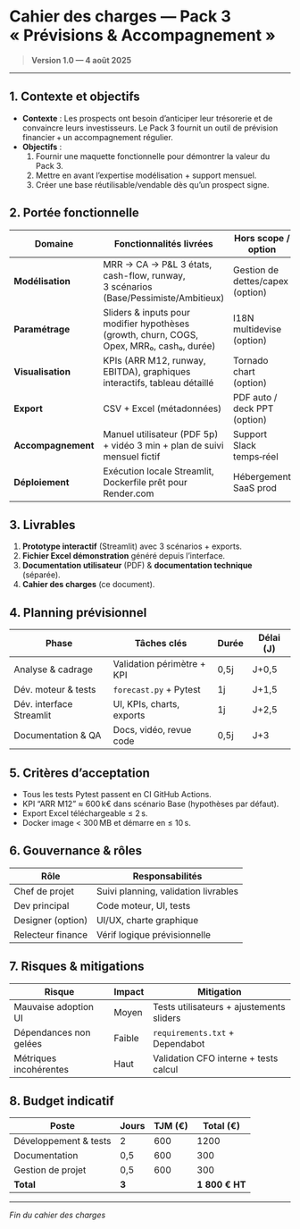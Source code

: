 # Cahier des charges — Pack 3 « Prévisions & Accompagnement »

> **Version 1.0 — 4 août 2025**

---

## 1. Contexte et objectifs
- **Contexte** : Les prospects ont besoin d’anticiper leur trésorerie et de convaincre leurs investisseurs. Le Pack 3 fournit un outil de prévision financier + un accompagnement régulier.
- **Objectifs** :
  1. Fournir une maquette fonctionnelle pour démontrer la valeur du Pack 3.
  2. Mettre en avant l’expertise modélisation + support mensuel.
  3. Créer une base réutilisable/vendable dès qu’un prospect signe.

## 2. Portée fonctionnelle
| Domaine                | Fonctionnalités livrées                                                                                 | Hors scope / option            |
|------------------------|----------------------------------------------------------------------------------------------------------|--------------------------------|
| **Modélisation**       | MRR → CA → P&L 3 états, cash-flow, runway, 3 scénarios (Base/Pessimiste/Ambitieux)                       | Gestion de dettes/capex (option) |
| **Paramétrage**        | Sliders & inputs pour modifier hypothèses (growth, churn, COGS, Opex, MRR₀, cash₀, durée)               | I18N multidevise (option)      |
| **Visualisation**      | KPIs (ARR M12, runway, EBITDA), graphiques interactifs, tableau détaillé                                | Tornado chart (option)         |
| **Export**             | CSV + Excel (métadonnées)                                                                                | PDF auto / deck PPT (option)   |
| **Accompagnement**     | Manuel utilisateur (PDF 5p) + vidéo 3 min + plan de suivi mensuel fictif                                | Support Slack temps‑réel       |
| **Déploiement**        | Exécution locale Streamlit, Dockerfile prêt pour Render.com                                             | Hébergement SaaS prod          |

## 3. Livrables
1. **Prototype interactif** (Streamlit) avec 3 scénarios + exports.
2. **Fichier Excel démonstration** généré depuis l’interface.
3. **Documentation utilisateur** (PDF) & **documentation technique** (séparée).
4. **Cahier des charges** (ce document).

## 4. Planning prévisionnel
| Phase                     | Tâches clés                               | Durée | Délai (J) |
|---------------------------|-------------------------------------------|-------|-----------|
| Analyse & cadrage         | Validation périmètre + KPI               | 0,5j  | J+0,5     |
| Dév. moteur & tests       | `forecast.py` + Pytest                   | 1j    | J+1,5     |
| Dév. interface Streamlit  | UI, KPIs, charts, exports                | 1j    | J+2,5     |
| Documentation & QA        | Docs, vidéo, revue code                  | 0,5j  | J+3       |

## 5. Critères d’acceptation
- Tous les tests Pytest passent en CI GitHub Actions.
- KPI “ARR M12” ≈ 600 k€ dans scénario Base (hypothèses par défaut).
- Export Excel téléchargeable ≤ 2 s.
- Docker image < 300 MB et démarre en ≤ 10 s.

## 6. Gouvernance & rôles
| Rôle              | Responsabilités                         |
|-------------------|-----------------------------------------|
| Chef de projet    | Suivi planning, validation livrables    |
| Dev principal     | Code moteur, UI, tests                  |
| Designer (option) | UI/UX, charte graphique                 |
| Relecteur finance | Vérif logique prévisionnelle            |

## 7. Risques & mitigations
| Risque                 | Impact | Mitigation                              |
|------------------------|--------|-----------------------------------------|
| Mauvaise adoption UI   | Moyen  | Tests utilisateurs + ajustements sliders|
| Dépendances non gelées | Faible | `requirements.txt` + Dependabot        |
| Métriques incohérentes | Haut   | Validation CFO interne + tests calcul   |

## 8. Budget indicatif
| Poste       | Jours | TJM (€) | Total (€)      |
|-------------|-------|---------|----------------|
| Développement & tests | 2   | 600     | 1200           |
| Documentation         | 0,5 | 600     | 300            |
| Gestion de projet     | 0,5 | 600     | 300            |
| **Total**             | **3** |         | **1 800 € HT** |

---

*Fin du cahier des charges*

